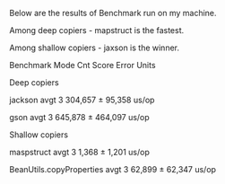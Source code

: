 Below are the results of Benchmark run on my machine. 

Among deep copiers - mapstruct is the fastest. 

Among shallow copiers - jaxson is the winner.

Benchmark Mode Cnt Score Error Units 

Deep copiers 

jackson avgt 3 304,657 ± 95,358 us/op 

gson    avgt 3 645,878 ± 464,097 us/op

Shallow copiers 

maspstruct               avgt 3  1,368 ± 1,201 us/op 

BeanUtils.copyProperties avgt 3 62,899 ± 62,347 us/op


